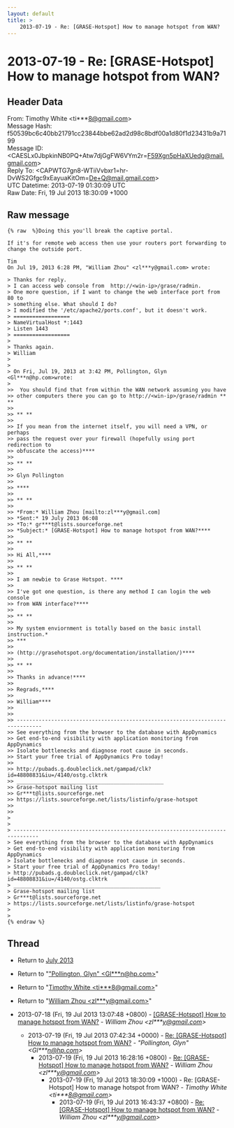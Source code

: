 ```yaml
---
layout: default
title: >
    2013-07-19 - Re: [GRASE-Hotspot] How to manage hotspot from WAN?
---
```


# 2013-07-19 - Re: [GRASE-Hotspot] How to manage hotspot from WAN?

## Header Data

From: Timothy White \<ti***8@gmail.com\><br>
Message Hash: f50539bc6c40bb21791cc23844bbe62ad2d98c8bdf00a1d80f1d23431b9a7199<br>
Message ID: \<CAESLx0JbpkinNB0PQ+Atw7djGgFW6VYm2r=F59Xgn5pHaXUedg@mail.gmail.com\><br>
Reply To: \<CAPWTG7gn8-WTiiVvbxr1=hr-DvWS2Gfgc9xEayuaKitOm=De+Q@mail.gmail.com\><br>
UTC Datetime: 2013-07-19 01:30:09 UTC<br>
Raw Date: Fri, 19 Jul 2013 18:30:09 +1000<br>

## Raw message

```
{% raw  %}Doing this you'll break the captive portal.

If it's for remote web access then use your routers port forwarding to
change the outside port.

Tim
On Jul 19, 2013 6:28 PM, "William Zhou" <zl***y@gmail.com> wrote:

> Thanks for reply.
> I can access web console from  http://<win-ip>/grase/radmin.
> One more question, if I want to change the web interface port from 80 to
> something else. What should I do?
> I modified the '/etc/apache2/ports.conf', but it doesn't work.
> ==================
> NameVirtualHost *:1443
> Listen 1443
> ==================
>
> Thanks again.
> William
>
>
> On Fri, Jul 19, 2013 at 3:42 PM, Pollington, Glyn <Gl***n@hp.com>wrote:
>
>>  You should find that from within the WAN network assuming you have
>> other computers there you can go to http://<win-ip>/grase/radmin ** **
>>
>> ** **
>>
>> If you mean from the internet itself, you will need a VPN, or perhaps
>> pass the request over your firewall (hopefully using port redirection to
>> obfuscate the access)****
>>
>> ** **
>>
>> Glyn Pollington
>>
>> ****
>>
>> ** **
>>
>> *From:* William Zhou [mailto:zl***y@gmail.com]
>> *Sent:* 19 July 2013 06:08
>> *To:* gr***t@lists.sourceforge.net
>> *Subject:* [GRASE-Hotspot] How to manage hotspot from WAN?****
>>
>> ** **
>>
>> Hi All,****
>>
>> ** **
>>
>> I am newbie to Grase Hotspot. ****
>>
>> I've got one question, is there any method I can login the web console
>> from WAN interface?****
>>
>> ** **
>>
>> My system enviornment is totally based on the basic install instruction.*
>> ***
>>
>> (http://grasehotspot.org/documentation/installation/)****
>>
>> ** **
>>
>> Thanks in advance!****
>>
>> Regrads,****
>>
>> William****
>>
>>
>> ------------------------------------------------------------------------------
>> See everything from the browser to the database with AppDynamics
>> Get end-to-end visibility with application monitoring from AppDynamics
>> Isolate bottlenecks and diagnose root cause in seconds.
>> Start your free trial of AppDynamics Pro today!
>>
>> http://pubads.g.doubleclick.net/gampad/clk?id=48808831&iu=/4140/ostg.clktrk
>> _______________________________________________
>> Grase-hotspot mailing list
>> Gr***t@lists.sourceforge.net
>> https://lists.sourceforge.net/lists/listinfo/grase-hotspot
>>
>>
>
>
> ------------------------------------------------------------------------------
> See everything from the browser to the database with AppDynamics
> Get end-to-end visibility with application monitoring from AppDynamics
> Isolate bottlenecks and diagnose root cause in seconds.
> Start your free trial of AppDynamics Pro today!
> http://pubads.g.doubleclick.net/gampad/clk?id=48808831&iu=/4140/ostg.clktrk
> _______________________________________________
> Grase-hotspot mailing list
> Gr***t@lists.sourceforge.net
> https://lists.sourceforge.net/lists/listinfo/grase-hotspot
>
>
{% endraw %}
```

## Thread

+ Return to [July 2013](/archive/2013/07)

+ Return to "["Pollington, Glyn" <Gl***n<span>@</span>hp.com>](/authors/gl___n_at_hp_com)"
+ Return to "[Timothy White <ti***8<span>@</span>gmail.com>](/authors/ti___8_at_gmail_com)"
+ Return to "[William Zhou <zl***y<span>@</span>gmail.com>](/authors/zl___y_at_gmail_com)"

+ 2013-07-18 (Fri, 19 Jul 2013 13:07:48 +0800) - [[GRASE-Hotspot] How to manage hotspot from WAN?](/archive/2013/07/fc4da03c92d1cdab7b5d1bdafaf267e93a8983053b6662cf671d7cc5bc704ea7) - _William Zhou \<zl***y@gmail.com\>_
  + 2013-07-19 (Fri, 19 Jul 2013 07:42:34 +0000) - [Re: [GRASE-Hotspot] How to manage hotspot from WAN?](/archive/2013/07/54219c0f15f6afd4684fbf48cbfebdbb0c51ef20c16dc22338e98c9e178697d7) - _"Pollington, Glyn" \<Gl***n@hp.com\>_
    + 2013-07-19 (Fri, 19 Jul 2013 16:28:16 +0800) - [Re: [GRASE-Hotspot] How to manage hotspot from WAN?](/archive/2013/07/e7a370aff0879130cd1baf8aaf846cc3095247ec4ea1e5918c6d955e7ec52517) - _William Zhou \<zl***y@gmail.com\>_
      + 2013-07-19 (Fri, 19 Jul 2013 18:30:09 +1000) - Re: [GRASE-Hotspot] How to manage hotspot from WAN? - _Timothy White \<ti***8@gmail.com\>_
        + 2013-07-19 (Fri, 19 Jul 2013 16:43:37 +0800) - [Re: [GRASE-Hotspot] How to manage hotspot from WAN?](/archive/2013/07/5b0573849607eaf7b634a8bb918de3d02267132cd439142720bab2cf131fb3ac) - _William Zhou \<zl***y@gmail.com\>_

